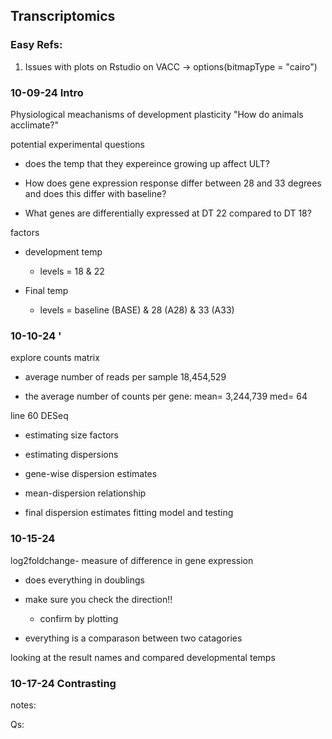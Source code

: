 ## Transcriptomics

### Easy Refs:

1.  Issues with plots on Rstudio on VACC -\> options(bitmapType = "cairo")

### 

### 10-09-24 Intro

Physiological meachanisms of development plasticity "How do animals acclimate?"

potential experimental questions

-   does the temp that they expereince growing up affect ULT?

-   How does gene expression response differ between 28 and 33 degrees and does this differ with baseline?

-   What genes are differentially expressed at DT 22 compared to DT 18?

factors

-   development temp

    -   levels = 18 & 22

-   Final temp

    -   levels = baseline (BASE) & 28 (A28) & 33 (A33)

### 10-10-24 '

explore counts matrix

-   average number of reads per sample 18,454,529

-   the average number of counts per gene: mean= 3,244,739 med= 64

line 60 DESeq

-   estimating size factors

-   estimating dispersions

-   gene-wise dispersion estimates

-   mean-dispersion relationship

-   final dispersion estimates fitting model and testing

### 10-15-24

log2foldchange- measure of difference in gene expression

-   does everything in doublings

-   make sure you check the direction!!

    -   confirm by plotting

<!-- -->

-   everything is a comparason between two catagories

looking at the result names and compared developmental temps

### 10-17-24 Contrasting

notes:

Qs:
